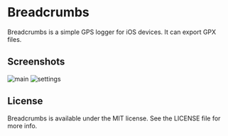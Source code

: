 # Breadcrumbs

Breadcrumbs is a simple GPS logger for iOS devices. It can export GPX files.

## Screenshots

![main](//raw.github.com/bcse/Breadcrumbs/master/Screenshots/main.png)
![settings](//raw.github.com/bcse/Breadcrumbs/master/Screenshots/settings.png)

## License

Breadcrumbs is available under the MIT license. See the LICENSE file for more info.